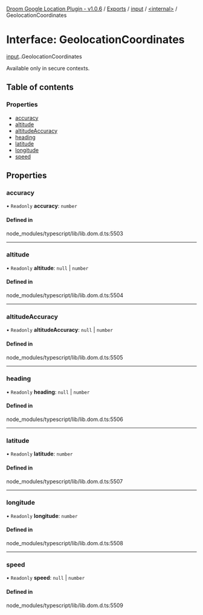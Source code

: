 [Droom Google Location Plugin - v1.0.6](../README.md) / [Exports](../modules.md) / [input](../modules/input.md) / [<internal\>](../modules/input._internal_.md) / GeolocationCoordinates

# Interface: GeolocationCoordinates

[input](../modules/input.md).[<internal>](../modules/input._internal_.md).GeolocationCoordinates

Available only in secure contexts.

## Table of contents

### Properties

- [accuracy](input._internal_.GeolocationCoordinates.md#accuracy)
- [altitude](input._internal_.GeolocationCoordinates.md#altitude)
- [altitudeAccuracy](input._internal_.GeolocationCoordinates.md#altitudeaccuracy)
- [heading](input._internal_.GeolocationCoordinates.md#heading)
- [latitude](input._internal_.GeolocationCoordinates.md#latitude)
- [longitude](input._internal_.GeolocationCoordinates.md#longitude)
- [speed](input._internal_.GeolocationCoordinates.md#speed)

## Properties

### accuracy

• `Readonly` **accuracy**: `number`

#### Defined in

node_modules/typescript/lib/lib.dom.d.ts:5503

___

### altitude

• `Readonly` **altitude**: ``null`` \| `number`

#### Defined in

node_modules/typescript/lib/lib.dom.d.ts:5504

___

### altitudeAccuracy

• `Readonly` **altitudeAccuracy**: ``null`` \| `number`

#### Defined in

node_modules/typescript/lib/lib.dom.d.ts:5505

___

### heading

• `Readonly` **heading**: ``null`` \| `number`

#### Defined in

node_modules/typescript/lib/lib.dom.d.ts:5506

___

### latitude

• `Readonly` **latitude**: `number`

#### Defined in

node_modules/typescript/lib/lib.dom.d.ts:5507

___

### longitude

• `Readonly` **longitude**: `number`

#### Defined in

node_modules/typescript/lib/lib.dom.d.ts:5508

___

### speed

• `Readonly` **speed**: ``null`` \| `number`

#### Defined in

node_modules/typescript/lib/lib.dom.d.ts:5509
